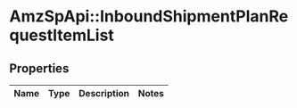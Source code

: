 # AmzSpApi::InboundShipmentPlanRequestItemList

## Properties
Name | Type | Description | Notes
------------ | ------------- | ------------- | -------------

